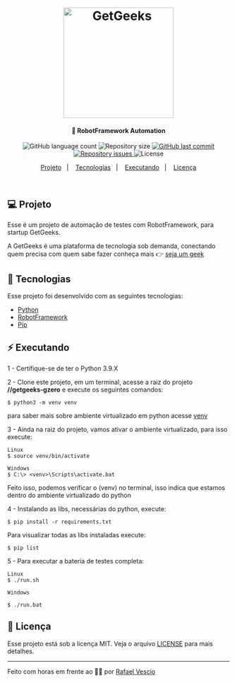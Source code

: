 <h1 align="center">
    <img alt="GetGeeks" title="getgeeks" src="https://getgeeks-vescio.herokuapp.com/static/media/logo.7ca85960.svg" width="250px" />
</h1>

<h4 align="center">
  🤖 RobotFramework Automation
</h4>
<p align="center">
  <img alt="GitHub language count" src="https://img.shields.io/github/languages/count/RafaelVsc/getgeeks-gzero">

  <img alt="Repository size" src="https://img.shields.io/github/repo-size/RafaelVsc/getgeeks-gzero">
  
  <a href="https://github.com/RafaelVsc/getgeeks-gzero/commits/main">
    <img alt="GitHub last commit" src="https://img.shields.io/github/last-commit/RafaelVsc/getgeeks-gzero">
  </a>

  <a href="https://github.com/RafaelVsc/getgeeks-gzero/issues">
    <img alt="Repository issues" src="https://img.shields.io/github/issues/RafaelVsc/getgeeks-gzero">
  </a>

  <img alt="License" src="https://img.shields.io/badge/license-MIT-brightgreen">
</p>

<p align="center">
<a href="#-projeto">Projeto</a>&nbsp;&nbsp;&nbsp;|&nbsp;&nbsp;&nbsp;
  <a href="#-tecnologias">Tecnologias</a>&nbsp;&nbsp;&nbsp;|&nbsp;&nbsp;&nbsp;  
  <a href="#-executando">Executando</a>&nbsp;&nbsp;&nbsp;|&nbsp;&nbsp;&nbsp;
  <a href="#-licença">Licença</a>
</p>

<br>

## 💻 Projeto
Esse é um projeto de automação de testes com RobotFramework, para startup GetGeeks.

A GetGeeks é uma plataforma de tecnologia sob demanda, conectando quem precisa com quem sabe fazer
conheça mais 👉 [seja um geek](https://getgeeks-vescio.herokuapp.com/)

## 🔋 Tecnologias

Esse projeto foi desenvolvido com as seguintes tecnologias:

- [Python](https://www.python.org/)
- [RobotFramework](https://robotframework.org/)
- [Pip](https://pypi.org/project/pip/)



## ⚡ Executando

1 - Certifique-se de ter o Python 3.9.X 

2 - Clone este projeto, em um terminal, acesse a raiz do projeto **//getgeeks-gzero** e execute os seguintes comandos:

```
$ python3 -m venv venv 
```
para saber mais sobre ambiente virtualizado em python acesse [venv](https://docs.python.org/pt-br/3.9/library/venv.html)

3 - Ainda na raiz do projeto, vamos ativar o ambiente virtualizado, para isso execute:

```
Linux
$ source venv/bin/activate

Windows
$ C:\> <venv>\Scripts\activate.bat
```

Feito isso, podemos verificar o (venv) no terminal, isso indica que estamos dentro do ambiente virtualizado do python
 
4 - Instalando as libs, necessárias do python, execute:

```
$ pip install -r requirements.txt
```
Para visualizar todas as libs instaladas execute:

```
$ pip list
```

5 - Para executar a bateria de testes completa:

```
Linux
$ ./run.sh

Windows

$ ./run.bat
```


## 📝 Licença

Esse projeto está sob a licença MIT. Veja o arquivo [LICENSE](LICENSE.md) para mais detalhes.

---

Feito com horas em frente ao 👨‍💻 por [Rafael Vescio](https://www.linkedin.com/in/rafael-vescio/)
